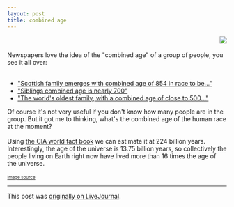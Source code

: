 ```yaml
---
layout: post
title: combined age
---
```


<div class="entry-item s2-entrytext"><a href="http://www.flickr.com/photos/jadis1958/4229368046/" rel="nofollow"><img align="right" src="http://farm5.static.flickr.com/4033/4229368046_20449c78a5_m.jpg"/></a><br/><br/>Newspapers love the idea of the "combined age" of a group of people, you see it all over:<ul><br/><li><a href="http://www.dailyrecord.co.uk/news/scottish-news/2010/11/03/scottish-family-emerges-with-combined-age-of-854-in-race-to-be-world-s-oldest-set-of-siblings-86908-22687517/" rel="nofollow">"Scottish family emerges with combined age of 854 in race to be..."</a><br/></li><li><a href="http://www.thewestonmercury.co.uk/news/siblings_combined_age_is_nearly_700_1_795406" rel="nofollow">"Siblings combined age is nearly 700"</a><br/></li><li><a href="http://www.mumbaimirror.com/index.aspx?page=article&amp;sectid=4&amp;contentid=20101024201010240201246934cb84cd8" rel="nofollow">"The world's oldest family, with a combined age of close to 500..."</a><br/></li></ul>Of course it's not very useful if you don't know how many people are in the group. But it got me to thinking, what's the combined age of the human race at the moment?<br/><br/>Using <a href="https://www.cia.gov/library/publications/the-world-factbook/fields/2010.html" rel="nofollow">the CIA world fact book</a> we can estimate it at 224 billion years. Interestingly, the age of the universe is 13.75 billion years, so collectively the people living on Earth right now have lived more than 16 times the age of the universe.<br/><br/><font size="-3"><a href="http://www.flickr.com/photos/jadis1958/4229368046/" rel="nofollow">Image source</a></font></div><p><hr></p><p>This post was <a href="http://ferkeltongs.livejournal.com/32660.html">originally on LiveJournal</a>.</p>